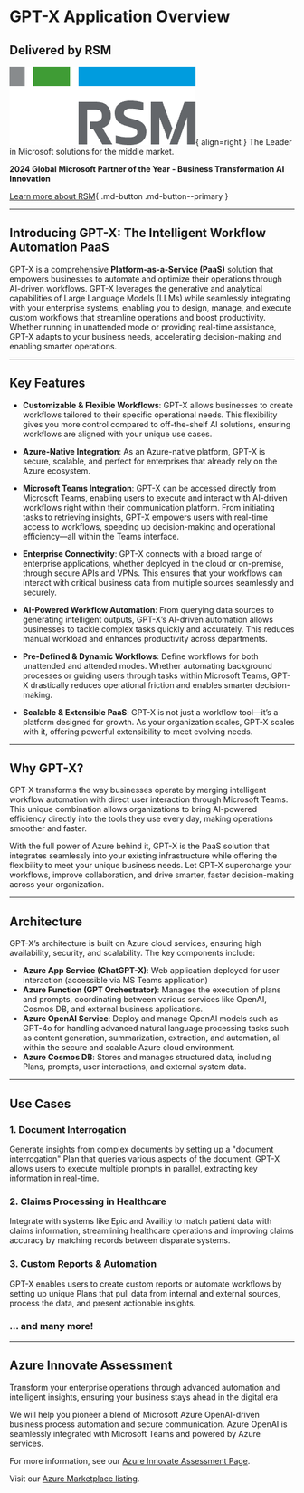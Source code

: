 # GPT-X Application Overview

## Delivered by RSM
![RSM](assets/RSM_color.png){ align=right }
The Leader in Microsoft solutions for the middle market.

**2024 Global Microsoft Partner of the Year - Business Transformation AI Innovation**

[Learn more about RSM](https://rsmus.com/technologies/microsoft.html){ .md-button .md-button--primary }

---

## Introducing GPT-X: The Intelligent Workflow Automation PaaS

GPT-X is a comprehensive **Platform-as-a-Service (PaaS)** solution that empowers businesses to automate and optimize their operations through AI-driven workflows. GPT-X leverages the generative and analytical capabilities of Large Language Models (LLMs) while seamlessly integrating with your enterprise systems, enabling you to design, manage, and execute custom workflows that streamline operations and boost productivity. Whether running in unattended mode or providing real-time assistance, GPT-X adapts to your business needs, accelerating decision-making and enabling smarter operations.

---

## Key Features

- **Customizable & Flexible Workflows**: GPT-X allows businesses to create workflows tailored to their specific operational needs. This flexibility gives you more control compared to off-the-shelf AI solutions, ensuring workflows are aligned with your unique use cases.

- **Azure-Native Integration**: As an Azure-native platform, GPT-X is secure, scalable, and perfect for enterprises that already rely on the Azure ecosystem.

- **Microsoft Teams Integration**: GPT-X can be accessed directly from Microsoft Teams, enabling users to execute and interact with AI-driven workflows right within their communication platform. From initiating tasks to retrieving insights, GPT-X empowers users with real-time access to workflows, speeding up decision-making and operational efficiency—all within the Teams interface.

- **Enterprise Connectivity**: GPT-X connects with a broad range of enterprise applications, whether deployed in the cloud or on-premise, through secure APIs and VPNs. This ensures that your workflows can interact with critical business data from multiple sources seamlessly and securely.

- **AI-Powered Workflow Automation**: From querying data sources to generating intelligent outputs, GPT-X’s AI-driven automation allows businesses to tackle complex tasks quickly and accurately. This reduces manual workload and enhances productivity across departments.

- **Pre-Defined & Dynamic Workflows**: Define workflows for both unattended and attended modes. Whether automating background processes or guiding users through tasks within Microsoft Teams, GPT-X drastically reduces operational friction and enables smarter decision-making.

- **Scalable & Extensible PaaS**: GPT-X is not just a workflow tool—it’s a platform designed for growth. As your organization scales, GPT-X scales with it, offering powerful extensibility to meet evolving needs.

---

## Why GPT-X?

GPT-X transforms the way businesses operate by merging intelligent workflow automation with direct user interaction through Microsoft Teams. This unique combination allows organizations to bring AI-powered efficiency directly into the tools they use every day, making operations smoother and faster.

With the full power of Azure behind it, GPT-X is the PaaS solution that integrates seamlessly into your existing infrastructure while offering the flexibility to meet your unique business needs. Let GPT-X supercharge your workflows, improve collaboration, and drive smarter, faster decision-making across your organization.

---

## Architecture

GPT-X’s architecture is built on Azure cloud services, ensuring high availability, security, and scalability. The key components include:

- **Azure App Service (ChatGPT-X)**: Web application deployed for user interaction (accessible via MS Teams application)
- **Azure Function (GPT Orchestrator)**: Manages the execution of plans and prompts, coordinating between various services like OpenAI, Cosmos DB, and external business applications.
- **Azure OpenAI Service**: Deploy and manage OpenAI models such as GPT-4o for handling advanced natural language processing tasks such as content generation, summarization, extraction, and automation, all within the secure and scalable Azure cloud environment.
- **Azure Cosmos DB**: Stores and manages structured data, including Plans, prompts, user interactions, and external system data.

---

## Use Cases

### 1. Document Interrogation
Generate insights from complex documents by setting up a "document interrogation" Plan that queries various aspects of the document. GPT-X allows users to execute multiple prompts in parallel, extracting key information in real-time.

### 2. Claims Processing in Healthcare
Integrate with systems like Epic and Availity to match patient data with claims information, streamlining healthcare operations and improving claims accuracy by matching records between disparate systems.

### 3. Custom Reports & Automation
GPT-X enables users to create custom reports or automate workflows by setting up unique Plans that pull data from internal and external sources, process the data, and present actionable insights.

### ... and many more!

---

## Azure Innovate Assessment

Transform your enterprise operations through advanced automation and intelligent insights, ensuring your business stays ahead in the digital era

We will help you pioneer a blend of Microsoft Azure OpenAI-driven business process automation and secure communication. Azure OpenAI is seamlessly integrated with Microsoft Teams and powered by Azure services.

For more information, see our [Azure Innovate Assessment Page](azure-innovate.md).

Visit our [Azure Marketplace listing](https://azuremarketplace.microsoft.com/en-us/marketplace/consulting-services/rsmproductsalesllc1604685958273.azureopenaigptx).
